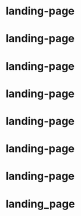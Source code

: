 # landing-page
# landing-page
# landing-page
# landing-page
# landing-page
# landing-page
# landing-page
# landing_page
